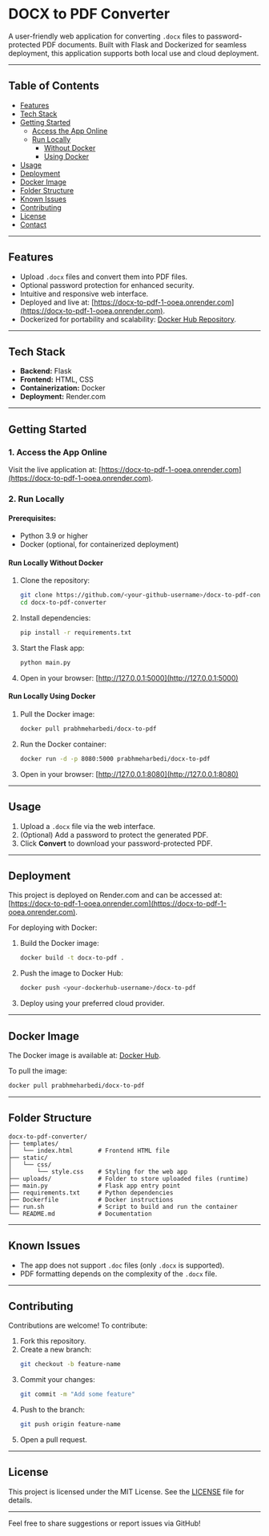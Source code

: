 
# DOCX to PDF Converter

A user-friendly web application for converting `.docx` files to password-protected PDF documents. Built with Flask and Dockerized for seamless deployment, this application supports both local use and cloud deployment.

---

## Table of Contents
- [Features](#features)
- [Tech Stack](#tech-stack)
- [Getting Started](#getting-started)
  - [Access the App Online](#1-access-the-app-online)
  - [Run Locally](#2-run-locally)
    - [Without Docker](#run-locally-without-docker)
    - [Using Docker](#run-locally-using-docker)
- [Usage](#usage)
- [Deployment](#deployment)
- [Docker Image](#docker-image)
- [Folder Structure](#folder-structure)
- [Known Issues](#known-issues)
- [Contributing](#contributing)
- [License](#license)
- [Contact](#contact)

---

## Features
- Upload `.docx` files and convert them into PDF files.
- Optional password protection for enhanced security.
- Intuitive and responsive web interface.
- Deployed and live at: [https://docx-to-pdf-1-ooea.onrender.com](https://docx-to-pdf-1-ooea.onrender.com).
- Dockerized for portability and scalability: [Docker Hub Repository](https://hub.docker.com/r/prabhmeharbedi/docx-to-pdf).

---

## Tech Stack
- **Backend:** Flask
- **Frontend:** HTML, CSS
- **Containerization:** Docker
- **Deployment:** Render.com

---

## Getting Started

### 1. Access the App Online
Visit the live application at: [https://docx-to-pdf-1-ooea.onrender.com](https://docx-to-pdf-1-ooea.onrender.com).

### 2. Run Locally

#### Prerequisites:
- Python 3.9 or higher
- Docker (optional, for containerized deployment)

#### Run Locally Without Docker
1. Clone the repository:
   ```bash
   git clone https://github.com/<your-github-username>/docx-to-pdf-converter.git
   cd docx-to-pdf-converter
   ```
2. Install dependencies:
   ```bash
   pip install -r requirements.txt
   ```
3. Start the Flask app:
   ```bash
   python main.py
   ```
4. Open in your browser:
   [http://127.0.0.1:5000](http://127.0.0.1:5000)

#### Run Locally Using Docker
1. Pull the Docker image:
   ```bash
   docker pull prabhmeharbedi/docx-to-pdf
   ```
2. Run the Docker container:
   ```bash
   docker run -d -p 8080:5000 prabhmeharbedi/docx-to-pdf
   ```
3. Open in your browser:
   [http://127.0.0.1:8080](http://127.0.0.1:8080)

---

## Usage
1. Upload a `.docx` file via the web interface.
2. (Optional) Add a password to protect the generated PDF.
3. Click **Convert** to download your password-protected PDF.

---

## Deployment
This project is deployed on Render.com and can be accessed at: [https://docx-to-pdf-1-ooea.onrender.com](https://docx-to-pdf-1-ooea.onrender.com).

For deploying with Docker:
1. Build the Docker image:
   ```bash
   docker build -t docx-to-pdf .
   ```
2. Push the image to Docker Hub:
   ```bash
   docker push <your-dockerhub-username>/docx-to-pdf
   ```
3. Deploy using your preferred cloud provider.

---

## Docker Image
The Docker image is available at: [Docker Hub](https://hub.docker.com/r/prabhmeharbedi/docx-to-pdf).

To pull the image:
```bash
docker pull prabhmeharbedi/docx-to-pdf
```

---

## Folder Structure
```
docx-to-pdf-converter/
├── templates/
│   └── index.html       # Frontend HTML file
├── static/
│   └── css/
│       └── style.css    # Styling for the web app
├── uploads/             # Folder to store uploaded files (runtime)
├── main.py              # Flask app entry point
├── requirements.txt     # Python dependencies
├── Dockerfile           # Docker instructions
├── run.sh               # Script to build and run the container
└── README.md            # Documentation
```

---

## Known Issues
- The app does not support `.doc` files (only `.docx` is supported).
- PDF formatting depends on the complexity of the `.docx` file.

---

## Contributing
Contributions are welcome! To contribute:
1. Fork this repository.
2. Create a new branch:
   ```bash
   git checkout -b feature-name
   ```
3. Commit your changes:
   ```bash
   git commit -m "Add some feature"
   ```
4. Push to the branch:
   ```bash
   git push origin feature-name
   ```
5. Open a pull request.

---

## License
This project is licensed under the MIT License. See the [LICENSE](LICENSE) file for details.

---


Feel free to share suggestions or report issues via GitHub!
